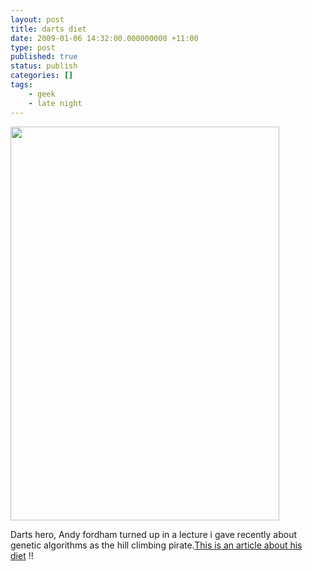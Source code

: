 ```yaml
---
layout: post
title: darts diet
date: 2009-01-06 14:32:00.000000000 +11:00
type: post
published: true
status: publish
categories: []
tags:
    - geek
    - late night
---
```


<p><img src="{{ site.baseurl }}/assets/fordham_109478a.jpg" width="430" height="630" /></p>
<p>Darts hero, Andy fordham turned up in a lecture i gave recently about genetic algorithms as the hill climbing pirate.<a href="http://www.independent.co.uk/life-style/health-and-wellbeing/features/andy-fordham-the-darts-diet-1227788.html" target="_blank">This is an article about his diet</a> !!</p>
